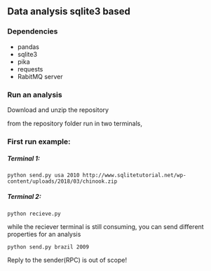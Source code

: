 ## Data analysis sqlite3 based

### Dependencies
* pandas
* sqlite3
* pika
* requests
* RabitMQ server

### Run an analysis
Download and unzip the repository

from the repository folder run in two terminals,

### First run example: 

##### Terminal 1:
```
python send.py usa 2010 http://www.sqlitetutorial.net/wp-content/uploads/2018/03/chinook.zip
```
##### Terminal 2:
```
python recieve.py
```
while the reciever terminal is still consuming, you can send different properties for an analysis
```
python send.py brazil 2009
```

Reply to the sender(RPC) is out of scope!
